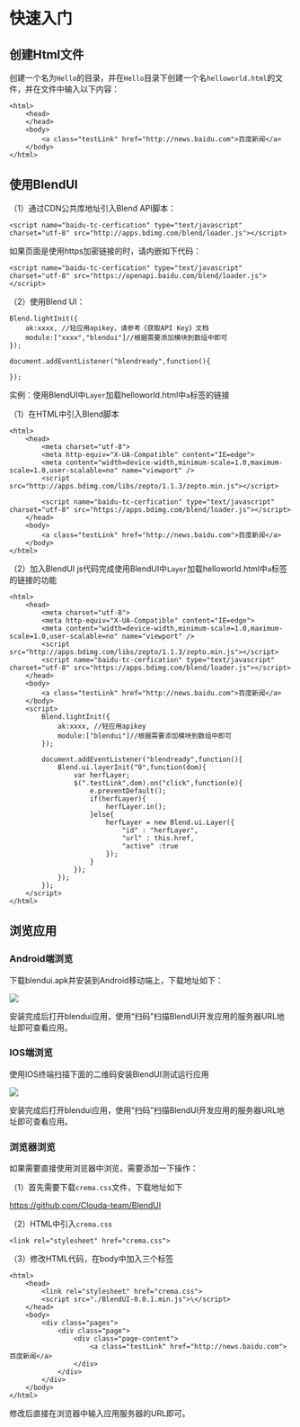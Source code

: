 # 快速入门

## 创建Html文件

创建一个名为`Hello`的目录，并在`Hello`目录下创建一个名`helloworld.html`的文件，并在文件中输入以下内容：

	<html>
		<head>
		</head>
		<body>
			<a class="testLink" href="http://news.baidu.com">百度新闻</a>
		</body>
	</html>


## 使用BlendUI

（1）通过CDN公共库地址引入Blend API脚本：

	<script name="baidu-tc-cerfication" type="text/javascript" charset="utf-8" src="http://apps.bdimg.com/blend/loader.js"></script>

如果页面是使用https加密链接的时，请内嵌如下代码：

	<script name="baidu-tc-cerfication" type="text/javascript" charset="utf-8" src="https://openapi.baidu.com/blend/loader.js"></script>

（2）使用Blend UI：

	Blend.lightInit({
		ak:xxxx, //轻应用apikey，请参考《获取API Key》文档
		module:["xxxx","blendui"]//根据需要添加模块到数组中即可
	});

	document.addEventListener("blendready",function(){

	});


实例：使用BlendUI中`Layer`加载helloworld.html中`a`标签的链接


（1）在HTML中引入Blend脚本

	<html>
		<head>
			<meta charset="utf-8">
    		<meta http-equiv="X-UA-Compatible" content="IE=edge">
    		<meta content="width=device-width,minimum-scale=1.0,maximum-scale=1.0,user-scalable=no" name="viewport" />
    		<script src="http://apps.bdimg.com/libs/zepto/1.1.3/zepto.min.js"></script>

    		<script name="baidu-tc-cerfication" type="text/javascript" charset="utf-8" src="https://apps.bdimg.com/blend/loader.js"></script>
		</head>
		<body>
			<a class="testLink" href="http://news.baidu.com">百度新闻</a>
		</body>
	</html>

（2）加入BlendUI js代码完成使用BlendUI中`Layer`加载helloworld.html中`a`标签的链接的功能

	<html>
		<head>
			<meta charset="utf-8">
    		<meta http-equiv="X-UA-Compatible" content="IE=edge">
    		<meta content="width=device-width,minimum-scale=1.0,maximum-scale=1.0,user-scalable=no" name="viewport" />
    		<script src="http://apps.bdimg.com/libs/zepto/1.1.3/zepto.min.js"></script>
    		<script name="baidu-tc-cerfication" type="text/javascript" charset="utf-8" src="https://apps.bdimg.com/blend/loader.js"></script>
		</head>
		<body>
			<a class="testLink" href="http://news.baidu.com">百度新闻</a>
		</body>
		<script>
			Blend.lightInit({
				ak:xxxx, //轻应用apikey
				module:["blendui"]//根据需要添加模块到数组中即可
			});

			document.addEventListener("blendready",function(){
            	Blend.ui.layerInit("0",function(dom){
                	var herfLayer;
                	$(".testLink",dom).on("click",function(e){
                    	e.preventDefault();
                    	if(herfLayer){
                        	herfLayer.in();
                    	}else{
                        	herfLayer = new Blend.ui.Layer({
                            	"id" : "herfLayer",
                            	"url" : this.href,
                            	"active" :true
                        	});
                    	}
                	});
            	});
        	});
		</script>
	</html>


## 浏览应用

### Android端浏览

下载blendui.apk并安装到Android移动端上，下载地址如下：

![](/md/images/ios_runtime.png)

安装完成后打开blendui应用，使用“扫码”扫描BlendUI开发应用的服务器URL地址即可查看应用。

### IOS端浏览

使用IOS终端扫描下面的二维码安装BlendUI测试运行应用

![](/md/images/iosdownload.png)

安装完成后打开blendui应用，使用“扫码”扫描BlendUI开发应用的服务器URL地址即可查看应用。

### 浏览器浏览

如果需要直接使用浏览器中浏览，需要添加一下操作：

（1）首先需要下载`crema.css`文件，下载地址如下

<https://github.com/Clouda-team/BlendUI>

（2）HTML中引入`crema.css`

	<link rel="stylesheet" href="crema.css">

（3）修改HTML代码，在body中加入三个标签

	<html>
		<head>
			<link rel="stylesheet" href="crema.css">
			<script src="./BlendUI-0.0.1.min.js">\</script>
		</head>
		<body>
			<div class="pages">
				<div class="page">
					<div class="page-content">
						<a class="testLink" href="http://news.baidu.com">百度新闻</a>
					</div>
				</div>
			</div>
		</body>
	</html>

修改后直接在浏览器中输入应用服务器的URL即可。


